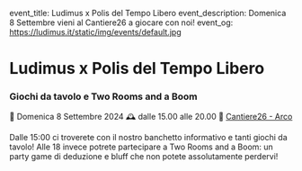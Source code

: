 event_title: Ludimus x Polis del Tempo Libero
event_description: Domenica 8 Settembre vieni al Cantiere26 a giocare con noi!
event_og: https://ludimus.it/static/img/events/default.jpg

# Ludimus x Polis del Tempo Libero

### Giochi da tavolo e Two Rooms and a Boom 

📅 Domenica 8 Settembre 2024
🕰 dalle 15.00 alle 20.00
📍 [Cantiere26 - Arco](https://maps.app.goo.gl/f8k4dGPEgq6u3fis5)

Dalle 15:00 ci troverete con il nostro banchetto informativo e tanti giochi da tavolo! Alle 18 invece potrete partecipare a Two Rooms and a Boom: un party game di deduzione e bluff che non potete assolutamente perdervi!